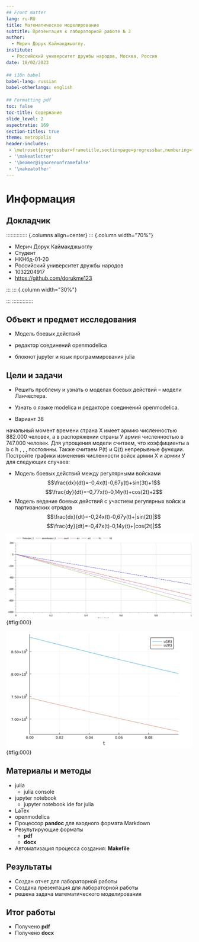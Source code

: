 ```yaml
---
## Front matter
lang: ru-RU
title: Математическое моделирование
subtitle: Презентация к лабораторной работе № 3
author:
  - Мерич Дорук Каймакджыоглу.
institute:
  - Российский университет дружбы народов, Москва, Россия
date: 18/02/2023

## i18n babel
babel-lang: russian
babel-otherlangs: english

## Formatting pdf
toc: false
toc-title: Содержание
slide_level: 2
aspectratio: 169
section-titles: true
theme: metropolis
header-includes:
 - \metroset{progressbar=frametitle,sectionpage=progressbar,numbering=fraction}
 - '\makeatletter'
 - '\beamer@ignorenonframefalse'
 - '\makeatother'
---
```


# Информация

## Докладчик

:::::::::::::: {.columns align=center}
::: {.column width="70%"}

  * Мерич Дорук Каймакджыоглу
  * Студент
  * НКНбд-01-20
  * Российский университет дружбы народов
  * 1032204917
  * <https://github.com/dorukme123>

:::
::: {.column width="30%"}

:::
::::::::::::::

## Объект и предмет исследования

- Модель боевых действий

- редактор соединений openmodelica

- блокнот jupyter и язык программирования julia

## Цели и задачи

- Решить проблему и узнать о моделах боевых действий – модели Ланчестера.

- Узнать о языке modelica и редакторе соединений openmodelica.

- Вариант 38
    
начальный момент времени страна Х имеет армию численностью 882.000 человек, а в распоряжении страны У армия численностью в 747.000 человек. Для упрощения модели считаем, что коэффициенты a b c h , , , постоянны. Также считаем P(t) и Q(t) непрерывные функции. Постройте графики изменения численности войск армии Х и армии У для
следующих случаев:
- Модель боевых действий между регулярными войсками
$$\frac{dx}{dt}=-0,4x(t)-0,67y(t)+sin(3t)+1$$
$$\frac{dy}{dt}=-0,77x(t)-0,14y(t)+cos(2t)+2$$
- Модель ведение боевых действий с участием регулярных     войск и партизанских отрядов
$$\frac{dx}{dt}=-0,24x(t)-0,67y(t)+|sin(2t)|$$
$$\frac{dy}{dt}=-0,47x(t)-0,14y(t)+|cos(2t)|$$


      
![bothcases](image/bothcases.jpg "picture.0"){#fig:000}

![juliafc](image/juliafirstcase.jpg "picture.4"){#fig:000}

## Материалы и методы

- julia
  - julia console
- jupyter notebook
  - jupyter notebook ide for julia
- LaTex 
- openmodelica   
- Процессор **pandoc** для входного формата Markdown    
- Результирующие форматы    
	- **pdf**    
	- **docx**     
- Автоматизация процесса создания: **Makefile**       

## Результаты

- Создан отчет для лабораторной работы
- Создана презентация для лабораторной работы
- решена задача математического моделирования

## Итог работы

- Получено **pdf**      
- Получено **docx**     
